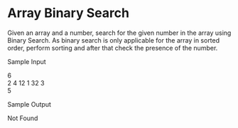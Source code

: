 # Array Binary Search

Given an array and a number, search for the given number in the array using Binary Search. As binary search is only applicable for the array in sorted order, perform sorting and after that check the presence of the number.

Sample Input

6\
2 4 12 1 32 3\
5

Sample Output

Not Found
